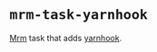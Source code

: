 # `mrm-task-yarnhook`

[Mrm](https://github.com/sapegin/mrm) task that adds
[yarnhook](https://github.com/frontsideair/yarnhook).
